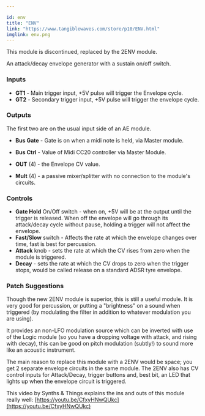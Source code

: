 ```yaml
---

id: env
title: "ENV"
link: "https://www.tangiblewaves.com/store/p10/ENV.html"
imglink: env.png
---
```





This module is discontinued, replaced by the 2ENV module.

An attack/decay envelope generator with a sustain on/off switch.

### Inputs

*   **GT1** - Main trigger input, +5V pulse will trigger the Envelope cycle.
*   **GT2** - Secondary trigger input, +5V pulse will trigger the envelope cycle.

### Outputs

The first two are on the usual input side of an AE module.

*   **Bus Gate** - Gate is on when a midi note is held, via Master module.
*   **Bus Ctrl** - Value of Midi CC20 controller via Master Module.
    
*   **OUT** (4) - the Envelope CV value.
    
*   **Mult** (4) - a passive mixer/splitter with no connection to the module's circuits.

### Controls

*   **Gate Hold** On/Off switch - when on, +5V will be at the output until the trigger is released. When off the envelope will go through its attack/decay cycle without pause, holding a trigger will not affect the envelope.
*   **Fast/Slow** switch - Affects the rate at which the envelope changes over time, fast is best for percussion.
*   **Attack** knob - sets the rate at which the CV rises from zero when the module is triggered.
*   **Decay** - sets the rate at which the CV drops to zero when the trigger stops, would be called release on a standard ADSR tyre envelope.

### Patch Suggestions

Though the new 2ENV module is superior, this is still a useful module. It is very good for percussion, or putting a "brightness" on a sound when triggered (by modulating the filter in addition to whatever modulation you are using).

It provides an non-LFO modulation source which can be inverted with use of the Logic module (so you have a dropping voltage with attack, and rising with decay), this can be good on pitch modulation (subtly!) to sound more like an acoustic instrument.

The main reason to replace this module with a 2ENV would be space; you get 2 separate envelope circuits in the same module. The 2ENV also has CV control inputs for Attack/Decay, trigger buttons and, best bit, an LED that lights up when the envelope circuit is triggered.

This video by Synths & Things explains the ins and outs of this module really well: [https://youtu.be/CfxyHNwQUkc](https://youtu.be/CfxyHNwQUkc)





